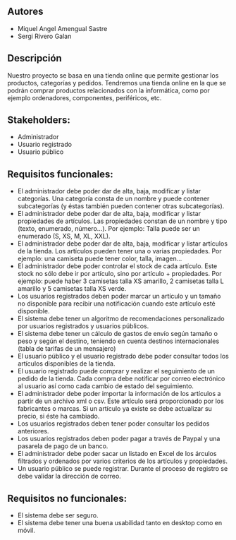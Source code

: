 ## Autores

- Miquel Angel Amengual Sastre
- Sergi Rivero Galan

## Descripción

Nuestro proyecto se basa en una tienda online que permite gestionar los productos, categorías y pedidos.
Tendremos una tienda online en la que se podrán comprar productos relacionados con la informática, como por ejemplo ordenadores, componentes, periféricos, etc.

## Stakeholders:

- Administrador
- Usuario registrado
- Usuario público

## Requisitos funcionales:

- El administrador debe poder dar de alta, baja, modificar y listar categorías. Una categoría consta de un nombre y puede contener subcategorías (y éstas también pueden contener otras subcategorías).
- El administrador debe poder dar de alta, baja, modificar y listar propiedades de artículos. Las propiedades constan de un nombre y tipo (texto, enumerado, número…). Por ejemplo: Talla puede ser un enumerado (S, XS, M, XL, XXL).
- El administrador debe poder dar de alta, baja, modificar y listar artículos de la tienda. Los artículos pueden tener una o varias propiedades. Por ejemplo: una camiseta puede tener color, talla, imagen…
- El administrador debe poder controlar el stock de cada artículo. Este stock no sólo debe ir por artículo, sino por artículo + propiedades. Por ejemplo: puede haber 3 camisetas talla XS amarillo, 2 camisetas talla L amarillo y 5 camisetas talla XS verde.
- Los usuarios registrados deben poder marcar un artículo y un tamaño no disponible para recibir una notificación cuando este artículo esté disponible.
- El sistema debe tener un algoritmo de recomendaciones personalizado por usuarios registrados y usuarios públicos.
- El sistema debe tener un cálculo de gastos de envío según tamaño o peso y según el destino, teniendo en cuenta destinos internacionales (tabla de tarifas de un mensajero)
- El usuario público y el usuario registrado debe poder consultar todos los artículos disponibles de la tienda.
- El usuario registrado puede comprar y realizar el seguimiento de un pedido de la tienda. Cada compra debe notificar por correo electrónico al usuario así como cada cambio de estado del seguimiento.
- El administrador debe poder importar la información de los artículos a partir de un archivo xml o csv. Este artículo será proporcionado por los fabricantes o marcas. Si un artículo ya existe se debe actualizar su precio, si éste ha cambiado.
- Los usuarios registrados deben tener poder consultar los pedidos anteriores.
- Los usuarios registrados deben poder pagar a través de Paypal y una pasarela de pago de un banco.
- El administrador debe poder sacar un listado en Excel de los árculos filtrados y ordenados por varios criterios de los artículos y propiedades.
- Un usuario público se puede registrar. Durante el proceso de registro se debe validar la dirección de correo.

## Requisitos no funcionales:

- El sistema debe ser seguro.
- El sistema debe tener una buena usabilidad tanto en desktop como en móvil.
